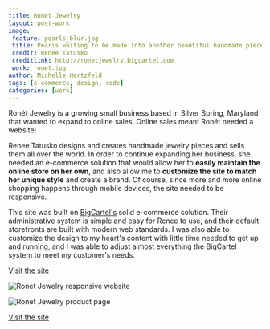 ```yaml
---
title: Ronét Jewelry
layout: post-work
image:
 feature: pearls_blur.jpg
 title: Pearls waiting to be made into another beautiful handmade piece of jewelry
 credit: Renee Tatusko
 creditlink: http://ronetjewelry.bigcartel.com
 work: ronet.jpg
author: Michelle Hertzfeld
tags: [e-commerce, design, code]
categories: [work]
---
```

Ronét Jewelry is a growing small business based in Silver Spring, Maryland that wanted to expand to online sales. Online sales meant Ronét needed a website!<!--more-->

Renee Tatusko designs and creates handmade jewelry pieces and sells them all over the world. In order to continue expanding her business, she needed an e-commerce solution that would allow her to **easily maintain the online store on her own**, and also allow me to **customize the site to match her unique style** and create a brand. Of course, since more and more online shopping happens through mobile devices, the site needed to be responsive.

This site was built on [BigCartel's](http://bigcartel.com/) solid e-commerce solution. Their administrative system is simple and easy for Renee to use, and their default storefronts are built with modern web standards. I was also able to customize the design to my heart's content with little time needed to get up and running, and I was able to adjust almost everything the BigCartel system to meet my customer's needs.

[Visit the site](http://www.ronetjewelry.com)

![Ronet Jewelry responsive website](http://meiqimichelle.github.io/mhertzfeld/assets/img/ronet_responsive.jpg)

![Ronet Jewelry product page](http://meiqimichelle.github.io/mhertzfeld/assets/img/ronet_product.jpg)

[Visit the site](http://www.ronetjewelry.com)
